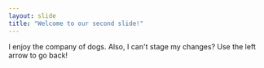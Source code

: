 ```yaml
---
layout: slide
title: "Welcome to our second slide!"
---
```

I enjoy the company of dogs. Also, I can't stage my changes?
Use the left arrow to go back!